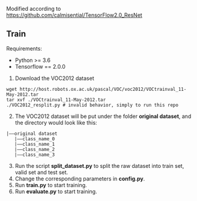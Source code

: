 Modified according to https://github.com/calmisential/TensorFlow2.0_ResNet

## Train

Requirements:
+ Python >= 3.6
+ Tensorflow == 2.0.0

1. Download the VOC2012 dataset
```
wget http://host.robots.ox.ac.uk/pascal/VOC/voc2012/VOCtrainval_11-May-2012.tar
tar xvf ./VOCtrainval_11-May-2012.tar
./VOC2012_resplit.py # invalid behavior, simply to run this repo
```

2. The VOC2012 dataset will be put under the folder **original dataset**, and the directory would look like this:
```
|——original dataset
   |——class_name_0
   |——class_name_1
   |——class_name_2
   |——class_name_3
```
3. Run the script **split_dataset.py** to split the raw dataset into train set, valid set and test set.
4. Change the corresponding parameters in **config.py**.
5. Run **train.py** to start training.
5. Run **evaluate.py** to start training.
